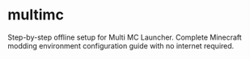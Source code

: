 # multimc
Step-by-step offline setup for Multi MC Launcher. Complete Minecraft modding environment configuration guide with no internet required.
